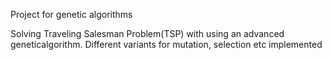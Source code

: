Project for genetic algorithms

Solving Traveling Salesman Problem(TSP) with using an advanced geneticalgorithm. Different variants for mutation, selection etc implemented
 
